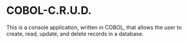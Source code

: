 # COBOL-C.R.U.D.

This is a console application, written in COBOL, that allows the user to create, read, update, and delete records in a database.

